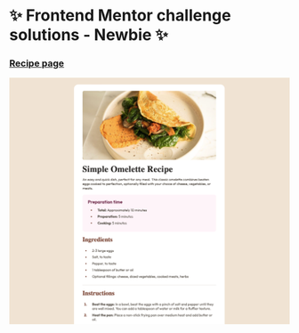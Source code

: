# ✨ Frontend Mentor challenge solutions - Newbie ✨

### [Recipe page](https://github.com/May-95/frontendmentor-challenges/tree/main/Newbie/Recipe%20page)
![](https://github.com/May-95/frontendmentor-challenges/blob/main/Newbie/Recipe%20page/desktop-view.png)
